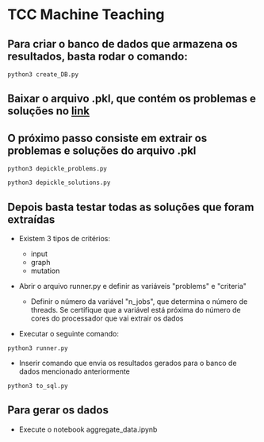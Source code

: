 # TCC Machine Teaching

## Para criar o banco de dados que armazena os resultados, basta rodar o comando:

```
python3 create_DB.py
```

## Baixar o arquivo .pkl, que contém os problemas e soluções no [link](https://drive.google.com/file/d/1CFEO6PHUJf5DDRLEZen9vCJ-_X97yM_Z/view?usp=sharing)

## O próximo passo consiste em extrair os problemas e soluções do arquivo .pkl

```
python3 depickle_problems.py
```

```
python3 depickle_solutions.py
```

## Depois basta testar todas as soluções que foram extraídas

- Existem 3 tipos de critérios:
	- input
	- graph
	- mutation

- Abrir o arquivo runner.py e definir as variáveis "problems" e "criteria"
	- Definir o número da variável "n_jobs", que determina o número de threads. Se certifique que a variável está próxima do número de cores do processador que vai extrair os dados

- Executar o seguinte comando:

```
python3 runner.py
```

- Inserir comando que envia os resultados gerados para o banco de dados mencionado anteriormente
```
python3 to_sql.py
```

## Para gerar os dados
- Execute o notebook aggregate_data.ipynb
